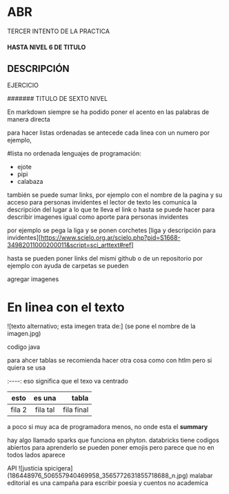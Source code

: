 # ABR
TERCER INTENTO DE LA PRACTICA
#### HASTA NIVEL 6 DE TITULO

## DESCRIPCIÓN
EJERCICIO

####### TITULO DE SEXTO NIVEL 

En markdown siempre se ha podido poner el acento en las palabras de manera directa


para hacer listas ordenadas se antecede cada linea con un numero 
por ejemplo, 

#lista no ordenada
lenguajes de programación:

* ejote
* pipi
* calabaza

también se puede sumar links, por ejemplo con el nombre de la pagina y su acceso
para personas invidentes el lector de texto les comunica la descripción del lugar a lo que te lleva el link o hasta se puede hacer para describir imagenes igual como aporte para personas invidentes

por ejemplo se pega la liga y se ponen corchetes 
[liga y descripción para invidentes][https://www.scielo.org.ar/scielo.php?pid=S1668-34982011000200011&script=sci_arttext#ref]

hasta se pueden poner links del mismi github o de un repositorio por ejemplo con ayuda de carpetas se pueden 

agregar imagenes

# En linea con el texto
![texto alternativo; esta imegen trata de:] (se pone el nombre de la imagen.jpg)

 codigo java 

 para ahcer tablas se recomienda hacer otra cosa como con htlm pero si quiera se usa 

 :----: eso significa que el texo va centrado
 
| esto  |es una   | tabla        |
|-------|:-------:|-------------:|
| fila 2| fila tal| fila final   |

a poco si muy aca de programadora 
 menos, no onde esta el **summary**

 hay algo llamado sparks que funciona en phyton. databricks tiene codigos abiertos para aprenderlo
 se pueden poner emojis pero parece que no en todos lados aparece

 API 
![justicia spicigera] (186448976_506557940469958_3565772631855718688_n.jpg)
 malabar editorial  es una campaña para escribir poesia y cuentos no academica

 

